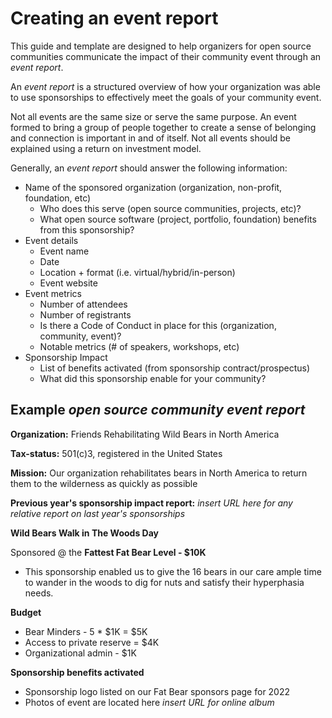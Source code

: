 # Creating an event report

This guide and template are designed to help organizers for open source communities communicate the impact of their community event through an _event report_.

An _event report_ is a structured overview of how your organization was able to use sponsorships to effectively meet the goals of your community event.

Not all events are the same size or serve the same purpose. An event formed to bring a group of people together to create a sense of belonging and connection is important in and of itself. Not all events should be explained using a return on investment model.

Generally, an _event report_ should answer the following information:

* Name of the sponsored organization (organization, non-profit, foundation, etc)
  * Who does this serve (open source communities, projects, etc)?
  * What open source software (project, portfolio, foundation) benefits from this sponsorship?
* Event details
  * Event name
  * Date
  * Location + format (i.e. virtual/hybrid/in-person)
  * Event website
* Event metrics
  * Number of attendees
  * Number of registrants 
  * Is there a Code of Conduct in place for this (organization, community, event)?
  * Notable metrics (# of speakers, workshops, etc)
* Sponsorship Impact
  * List of benefits activated (from sponsorship contract/prospectus)
  * What did this sponsorship enable for your community?


## Example _open source community event report_

**Organization:** Friends Rehabilitating Wild Bears in North America

**Tax-status:** 501(c)3, registered in the United States

**Mission:** Our organization rehabilitates bears in North America to return them to the wilderness as quickly as possible

**Previous year's sponsorship impact report:** _insert URL here for any relative report on last year's sponsorships_

**Wild Bears Walk in The Woods Day**

Sponsored @ the __Fattest Fat Bear Level - $10K__
* This sponsorship enabled us to give the 16 bears in our care ample time to wander in the woods to dig for nuts and satisfy their hyperphasia needs.

**Budget**
* Bear Minders - 5 * $1K = $5K
* Access to private reserve = $4K
* Organizational admin - $1K

**Sponsorship benefits activated**
- Sponsorship logo listed on our Fat Bear sponsors page for 2022
- Photos of event are located here _insert URL for online album_